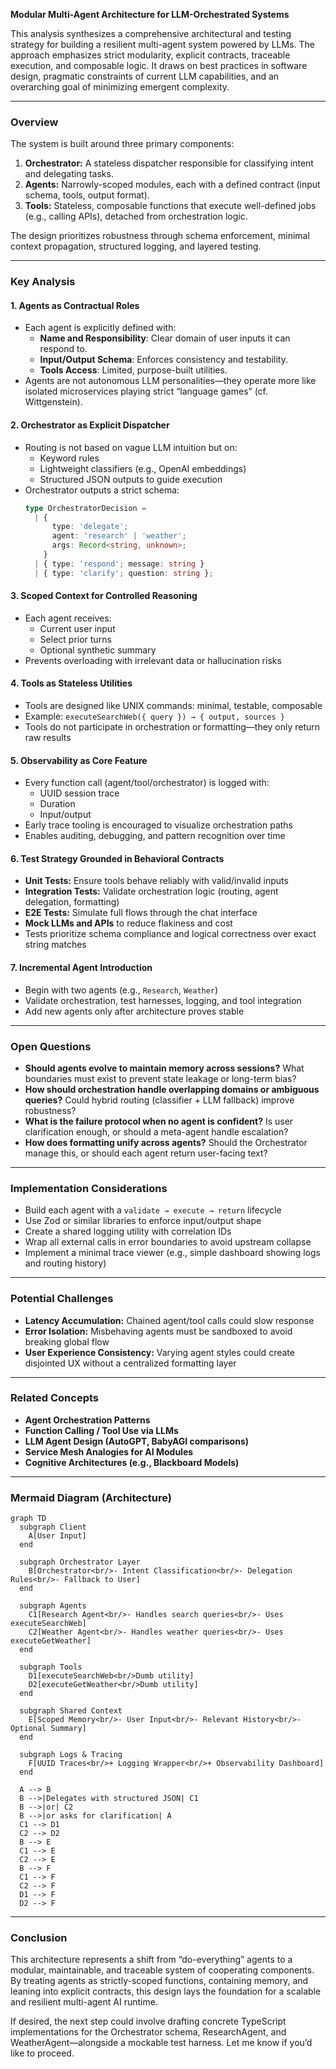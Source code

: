 **Modular Multi-Agent Architecture for LLM-Orchestrated Systems**

This analysis synthesizes a comprehensive architectural and testing strategy for building a resilient multi-agent system powered by LLMs. The approach emphasizes strict modularity, explicit contracts, traceable execution, and composable logic. It draws on best practices in software design, pragmatic constraints of current LLM capabilities, and an overarching goal of minimizing emergent complexity.

---

### **Overview**

The system is built around three primary components:

1. **Orchestrator:** A stateless dispatcher responsible for classifying intent and delegating tasks.
2. **Agents:** Narrowly-scoped modules, each with a defined contract (input schema, tools, output format).
3. **Tools:** Stateless, composable functions that execute well-defined jobs (e.g., calling APIs), detached from orchestration logic.

The design prioritizes robustness through schema enforcement, minimal context propagation, structured logging, and layered testing.

---

### **Key Analysis**

#### 1. **Agents as Contractual Roles**

- Each agent is explicitly defined with:
  - **Name and Responsibility**: Clear domain of user inputs it can respond to.
  - **Input/Output Schema**: Enforces consistency and testability.
  - **Tools Access**: Limited, purpose-built utilities.
- Agents are not autonomous LLM personalities—they operate more like isolated microservices playing strict “language games” (cf. Wittgenstein).

#### 2. **Orchestrator as Explicit Dispatcher**

- Routing is not based on vague LLM intuition but on:
  - Keyword rules
  - Lightweight classifiers (e.g., OpenAI embeddings)
  - Structured JSON outputs to guide execution
- Orchestrator outputs a strict schema:
  ```ts
  type OrchestratorDecision =
    | {
        type: 'delegate';
        agent: 'research' | 'weather';
        args: Record<string, unknown>;
      }
    | { type: 'respond'; message: string }
    | { type: 'clarify'; question: string };
  ```

#### 3. **Scoped Context for Controlled Reasoning**

- Each agent receives:
  - Current user input
  - Select prior turns
  - Optional synthetic summary
- Prevents overloading with irrelevant data or hallucination risks

#### 4. **Tools as Stateless Utilities**

- Tools are designed like UNIX commands: minimal, testable, composable
- Example: `executeSearchWeb({ query }) → { output, sources }`
- Tools do not participate in orchestration or formatting—they only return raw results

#### 5. **Observability as Core Feature**

- Every function call (agent/tool/orchestrator) is logged with:
  - UUID session trace
  - Duration
  - Input/output
- Early trace tooling is encouraged to visualize orchestration paths
- Enables auditing, debugging, and pattern recognition over time

#### 6. **Test Strategy Grounded in Behavioral Contracts**

- **Unit Tests:** Ensure tools behave reliably with valid/invalid inputs
- **Integration Tests:** Validate orchestration logic (routing, agent delegation, formatting)
- **E2E Tests:** Simulate full flows through the chat interface
- **Mock LLMs and APIs** to reduce flakiness and cost
- Tests prioritize schema compliance and logical correctness over exact string matches

#### 7. **Incremental Agent Introduction**

- Begin with two agents (e.g., `Research`, `Weather`)
- Validate orchestration, test harnesses, logging, and tool integration
- Add new agents only after architecture proves stable

---

### **Open Questions**

- **Should agents evolve to maintain memory across sessions?** What boundaries must exist to prevent state leakage or long-term bias?
- **How should orchestration handle overlapping domains or ambiguous queries?** Could hybrid routing (classifier + LLM fallback) improve robustness?
- **What is the failure protocol when no agent is confident?** Is user clarification enough, or should a meta-agent handle escalation?
- **How does formatting unify across agents?** Should the Orchestrator manage this, or should each agent return user-facing text?

---

### **Implementation Considerations**

- Build each agent with a `validate → execute → return` lifecycle
- Use Zod or similar libraries to enforce input/output shape
- Create a shared logging utility with correlation IDs
- Wrap all external calls in error boundaries to avoid upstream collapse
- Implement a minimal trace viewer (e.g., simple dashboard showing logs and routing history)

---

### **Potential Challenges**

- **Latency Accumulation:** Chained agent/tool calls could slow response
- **Error Isolation:** Misbehaving agents must be sandboxed to avoid breaking global flow
- **User Experience Consistency:** Varying agent styles could create disjointed UX without a centralized formatting layer

---

### **Related Concepts**

- **Agent Orchestration Patterns**
- **Function Calling / Tool Use via LLMs**
- **LLM Agent Design (AutoGPT, BabyAGI comparisons)**
- **Service Mesh Analogies for AI Modules**
- **Cognitive Architectures (e.g., Blackboard Models)**

---

### **Mermaid Diagram (Architecture)**

```mermaid
graph TD
  subgraph Client
    A[User Input]
  end

  subgraph Orchestrator Layer
    B[Orchestrator<br/>- Intent Classification<br/>- Delegation Rules<br/>- Fallback to User]
  end

  subgraph Agents
    C1[Research Agent<br/>- Handles search queries<br/>- Uses executeSearchWeb]
    C2[Weather Agent<br/>- Handles weather queries<br/>- Uses executeGetWeather]
  end

  subgraph Tools
    D1[executeSearchWeb<br/>Dumb utility]
    D2[executeGetWeather<br/>Dumb utility]
  end

  subgraph Shared Context
    E[Scoped Memory<br/>- User Input<br/>- Relevant History<br/>- Optional Summary]
  end

  subgraph Logs & Tracing
    F[UUID Traces<br/>+ Logging Wrapper<br/>+ Observability Dashboard]
  end

  A --> B
  B -->|Delegates with structured JSON| C1
  B -->|or| C2
  B -->|or asks for clarification| A
  C1 --> D1
  C2 --> D2
  B --> E
  C1 --> E
  C2 --> E
  B --> F
  C1 --> F
  C2 --> F
  D1 --> F
  D2 --> F
```

---

### **Conclusion**

This architecture represents a shift from “do-everything” agents to a modular, maintainable, and traceable system of cooperating components. By treating agents as strictly-scoped functions, containing memory, and leaning into explicit contracts, this design lays the foundation for a scalable and resilient multi-agent AI runtime.

If desired, the next step could involve drafting concrete TypeScript implementations for the Orchestrator schema, ResearchAgent, and WeatherAgent—alongside a mockable test harness. Let me know if you’d like to proceed.
